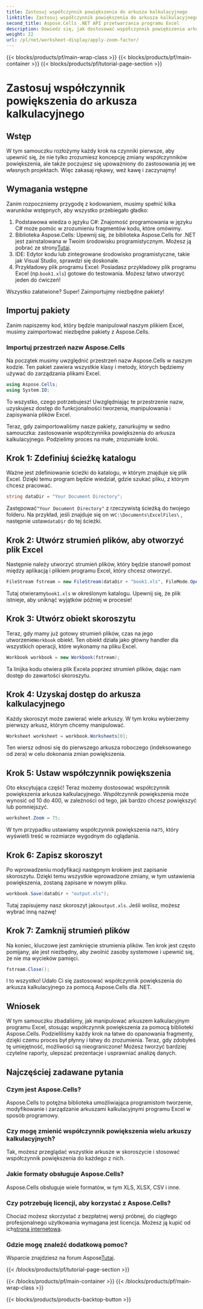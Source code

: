 ```yaml
---
title: Zastosuj współczynnik powiększenia do arkusza kalkulacyjnego
linktitle: Zastosuj współczynnik powiększenia do arkusza kalkulacyjnego
second_title: Aspose.Cells .NET API przetwarzania programu Excel
description: Dowiedz się, jak dostosować współczynnik powiększenia arkuszy kalkulacyjnych programu Excel za pomocą Aspose.Cells dla .NET. Przewodnik krok po kroku, który poprawi czytelność i prezentację danych.
weight: 22
url: /pl/net/worksheet-display/apply-zoom-factor/
---
```


{{< blocks/products/pf/main-wrap-class >}}
{{< blocks/products/pf/main-container >}}
{{< blocks/products/pf/tutorial-page-section >}}

# Zastosuj współczynnik powiększenia do arkusza kalkulacyjnego

## Wstęp

W tym samouczku rozłożymy każdy krok na czynniki pierwsze, aby upewnić się, że nie tylko zrozumiesz koncepcję zmiany współczynników powiększenia, ale także poczujesz się upoważniony do zastosowania jej we własnych projektach. Więc zakasaj rękawy, weź kawę i zaczynajmy!

## Wymagania wstępne

Zanim rozpoczniemy przygodę z kodowaniem, musimy spełnić kilka warunków wstępnych, aby wszystko przebiegało gładko:

1. Podstawowa wiedza o języku C#: Znajomość programowania w języku C# może pomóc w zrozumieniu fragmentów kodu, które omówimy.
2. Biblioteka Aspose.Cells: Upewnij się, że biblioteka Aspose.Cells for .NET jest zainstalowana w Twoim środowisku programistycznym. Możesz ją pobrać ze strony[Tutaj](https://releases.aspose.com/cells/net/).
3. IDE: Edytor kodu lub zintegrowane środowisko programistyczne, takie jak Visual Studio, sprawdzi się doskonale.
4.  Przykładowy plik programu Excel: Posiadasz przykładowy plik programu Excel (np.`book1.xls`) gotowe do testowania. Możesz łatwo utworzyć jeden do ćwiczeń!

Wszystko załatwione? Super! Zaimportujmy niezbędne pakiety!

## Importuj pakiety

Zanim napiszemy kod, który będzie manipulował naszym plikiem Excel, musimy zaimportować niezbędne pakiety z Aspose.Cells. 

### Importuj przestrzeń nazw Aspose.Cells

Na początek musimy uwzględnić przestrzeń nazw Aspose.Cells w naszym kodzie. Ten pakiet zawiera wszystkie klasy i metody, których będziemy używać do zarządzania plikami Excel.

```csharp
using Aspose.Cells;
using System.IO;
```

To wszystko, czego potrzebujesz! Uwzględniając te przestrzenie nazw, uzyskujesz dostęp do funkcjonalności tworzenia, manipulowania i zapisywania plików Excel.

Teraz, gdy zaimportowaliśmy nasze pakiety, zanurkujmy w sedno samouczka: zastosowanie współczynnika powiększenia do arkusza kalkulacyjnego. Podzielimy proces na małe, zrozumiałe kroki.

## Krok 1: Zdefiniuj ścieżkę katalogu

Ważne jest zdefiniowanie ścieżki do katalogu, w którym znajduje się plik Excel. Dzięki temu program będzie wiedział, gdzie szukać pliku, z którym chcesz pracować.

```csharp
string dataDir = "Your Document Directory";
```

 Zastępować`"Your Document Directory"` z rzeczywistą ścieżką do twojego folderu. Na przykład, jeśli znajduje się on w`C:\Documents\ExcelFiles\` , następnie ustaw`dataDir` do tej ścieżki.

## Krok 2: Utwórz strumień plików, aby otworzyć plik Excel

Następnie należy utworzyć strumień plików, który będzie stanowił pomost między aplikacją i plikiem programu Excel, który chcesz otworzyć.

```csharp
FileStream fstream = new FileStream(dataDir + "book1.xls", FileMode.Open);
```

 Tutaj otwieramy`book1.xls` w określonym katalogu. Upewnij się, że plik istnieje, aby uniknąć wyjątków później w procesie!

## Krok 3: Utwórz obiekt skoroszytu

 Teraz, gdy mamy już gotowy strumień plików, czas na jego utworzenie`Workbook` obiekt. Ten obiekt działa jako główny handler dla wszystkich operacji, które wykonamy na pliku Excel.

```csharp
Workbook workbook = new Workbook(fstream);
```

Ta linijka kodu otwiera plik Excela poprzez strumień plików, dając nam dostęp do zawartości skoroszytu.

## Krok 4: Uzyskaj dostęp do arkusza kalkulacyjnego

Każdy skoroszyt może zawierać wiele arkuszy. W tym kroku wybierzemy pierwszy arkusz, którym chcemy manipulować.

```csharp
Worksheet worksheet = workbook.Worksheets[0];
```

Ten wiersz odnosi się do pierwszego arkusza roboczego (indeksowanego od zera) w celu dokonania zmian powiększenia.

## Krok 5: Ustaw współczynnik powiększenia

Oto ekscytująca część! Teraz możemy dostosować współczynnik powiększenia arkusza kalkulacyjnego. Współczynnik powiększenia może wynosić od 10 do 400, w zależności od tego, jak bardzo chcesz powiększyć lub pomniejszyć.

```csharp
worksheet.Zoom = 75;
```

 W tym przypadku ustawiamy współczynnik powiększenia na`75`, który wyświetli treść w rozmiarze wygodnym do oglądania.

## Krok 6: Zapisz skoroszyt

Po wprowadzeniu modyfikacji następnym krokiem jest zapisanie skoroszytu. Dzięki temu wszystkie wprowadzone zmiany, w tym ustawienia powiększenia, zostaną zapisane w nowym pliku.

```csharp
workbook.Save(dataDir + "output.xls");
```

 Tutaj zapisujemy nasz skoroszyt jako`output.xls`. Jeśli wolisz, możesz wybrać inną nazwę!

## Krok 7: Zamknij strumień plików

Na koniec, kluczowe jest zamknięcie strumienia plików. Ten krok jest często pomijany, ale jest niezbędny, aby zwolnić zasoby systemowe i upewnić się, że nie ma wycieków pamięci.

```csharp
fstream.Close();
```

I to wszystko! Udało Ci się zastosować współczynnik powiększenia do arkusza kalkulacyjnego za pomocą Aspose.Cells dla .NET. 

## Wniosek

W tym samouczku zbadaliśmy, jak manipulować arkuszem kalkulacyjnym programu Excel, stosując współczynnik powiększenia za pomocą biblioteki Aspose.Cells. Podzieliliśmy każdy krok na łatwe do opanowania fragmenty, dzięki czemu proces był płynny i łatwy do zrozumienia. Teraz, gdy zdobyłeś tę umiejętność, możliwości są nieograniczone! Możesz tworzyć bardziej czytelne raporty, ulepszać prezentacje i usprawniać analizę danych.

## Najczęściej zadawane pytania

### Czym jest Aspose.Cells?  
Aspose.Cells to potężna biblioteka umożliwiająca programistom tworzenie, modyfikowanie i zarządzanie arkuszami kalkulacyjnymi programu Excel w sposób programowy.

### Czy mogę zmienić współczynnik powiększenia wielu arkuszy kalkulacyjnych?  
Tak, możesz przeglądać wszystkie arkusze w skoroszycie i stosować współczynnik powiększenia do każdego z nich.

### Jakie formaty obsługuje Aspose.Cells?  
Aspose.Cells obsługuje wiele formatów, w tym XLS, XLSX, CSV i inne.

### Czy potrzebuję licencji, aby korzystać z Aspose.Cells?  
 Chociaż możesz skorzystać z bezpłatnej wersji próbnej, do ciągłego profesjonalnego użytkowania wymagana jest licencja. Możesz ją kupić od ich[strona internetowa](https://purchase.aspose.com/buy).

### Gdzie mogę znaleźć dodatkową pomoc?  
 Wsparcie znajdziesz na forum Aspose[Tutaj](https://forum.aspose.com/c/cells/9).


{{< /blocks/products/pf/tutorial-page-section >}}

{{< /blocks/products/pf/main-container >}}
{{< /blocks/products/pf/main-wrap-class >}}

{{< blocks/products/products-backtop-button >}}
